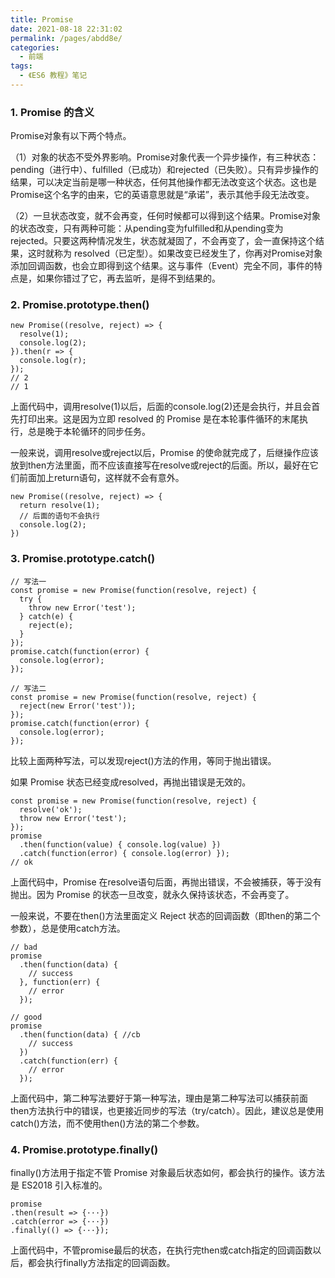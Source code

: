 ```yaml
---
title: Promise
date: 2021-08-18 22:31:02
permalink: /pages/abdd8e/
categories:
  - 前端
tags:
  - 《ES6 教程》笔记
---
```

### 1. Promise 的含义
Promise对象有以下两个特点。  

（1）对象的状态不受外界影响。Promise对象代表一个异步操作，有三种状态：pending（进行中）、fulfilled（已成功）和rejected（已失败）。只有异步操作的结果，可以决定当前是哪一种状态，任何其他操作都无法改变这个状态。这也是Promise这个名字的由来，它的英语意思就是“承诺”，表示其他手段无法改变。  

（2）一旦状态改变，就不会再变，任何时候都可以得到这个结果。Promise对象的状态改变，只有两种可能：从pending变为fulfilled和从pending变为rejected。只要这两种情况发生，状态就凝固了，不会再变了，会一直保持这个结果，这时就称为 resolved（已定型）。如果改变已经发生了，你再对Promise对象添加回调函数，也会立即得到这个结果。这与事件（Event）完全不同，事件的特点是，如果你错过了它，再去监听，是得不到结果的。  

### 2. Promise.prototype.then()
```
new Promise((resolve, reject) => {
  resolve(1);
  console.log(2);
}).then(r => {
  console.log(r);
});
// 2
// 1
```
上面代码中，调用resolve(1)以后，后面的console.log(2)还是会执行，并且会首先打印出来。这是因为立即 resolved 的 Promise 是在本轮事件循环的末尾执行，总是晚于本轮循环的同步任务。  

一般来说，调用resolve或reject以后，Promise 的使命就完成了，后继操作应该放到then方法里面，而不应该直接写在resolve或reject的后面。所以，最好在它们前面加上return语句，这样就不会有意外。  
```
new Promise((resolve, reject) => {
  return resolve(1);
  // 后面的语句不会执行
  console.log(2);
})
```

### 3. Promise.prototype.catch()
```
// 写法一
const promise = new Promise(function(resolve, reject) {
  try {
    throw new Error('test');
  } catch(e) {
    reject(e);
  }
});
promise.catch(function(error) {
  console.log(error);
});

// 写法二
const promise = new Promise(function(resolve, reject) {
  reject(new Error('test'));
});
promise.catch(function(error) {
  console.log(error);
});
```

比较上面两种写法，可以发现reject()方法的作用，等同于抛出错误。  

如果 Promise 状态已经变成resolved，再抛出错误是无效的。  
```
const promise = new Promise(function(resolve, reject) {
  resolve('ok');
  throw new Error('test');
});
promise
  .then(function(value) { console.log(value) })
  .catch(function(error) { console.log(error) });
// ok
```

上面代码中，Promise 在resolve语句后面，再抛出错误，不会被捕获，等于没有抛出。因为 Promise 的状态一旦改变，就永久保持该状态，不会再变了。  

一般来说，不要在then()方法里面定义 Reject 状态的回调函数（即then的第二个参数），总是使用catch方法。
```
// bad
promise
  .then(function(data) {
    // success
  }, function(err) {
    // error
  });

// good
promise
  .then(function(data) { //cb
    // success
  })
  .catch(function(err) {
    // error
  });
```
上面代码中，第二种写法要好于第一种写法，理由是第二种写法可以捕获前面then方法执行中的错误，也更接近同步的写法（try/catch）。因此，建议总是使用catch()方法，而不使用then()方法的第二个参数。

### 4. Promise.prototype.finally()
finally()方法用于指定不管 Promise 对象最后状态如何，都会执行的操作。该方法是 ES2018 引入标准的。
```
promise
.then(result => {···})
.catch(error => {···})
.finally(() => {···});
```
上面代码中，不管promise最后的状态，在执行完then或catch指定的回调函数以后，都会执行finally方法指定的回调函数。  


